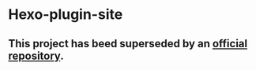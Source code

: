 # Hexo-plugin-site

## This project has beed superseded by an [official repository](http://hexo.io/plugins/).
